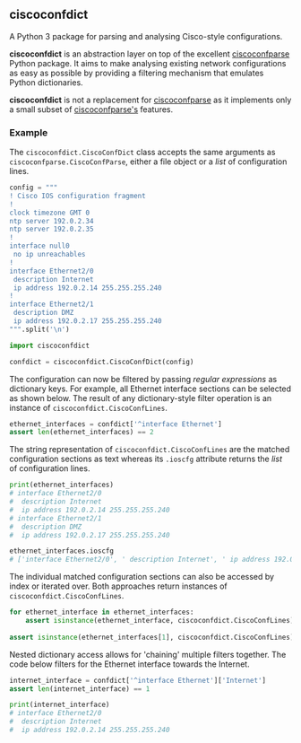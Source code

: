 ## ciscoconfdict

A Python 3 package for parsing and analysing Cisco-style configurations. 

**ciscoconfdict** is an abstraction layer on top of the excellent [ciscoconfparse](https://github.com/mpenning/ciscoconfparse) Python package. 
It aims to make analysing existing network configurations as easy as possible by providing a filtering mechanism that emulates Python
dictionaries. 

**ciscoconfdict** is not a replacement for [ciscoconfparse](https://github.com/mpenning/ciscoconfparse) as it implements 
only a small subset of [ciscoconfparse's](https://github.com/mpenning/ciscoconfparse) features.

### Example

The `ciscoconfdict.CiscoConfDict` class accepts the same arguments as `ciscoconfparse.CiscoConfParse`, either a file object or a *list*
of configuration lines.

```python
config = """
! Cisco IOS configuration fragment
!
clock timezone GMT 0
ntp server 192.0.2.34
ntp server 192.0.2.35
!
interface null0
 no ip unreachables
!
interface Ethernet2/0
 description Internet
 ip address 192.0.2.14 255.255.255.240
!
interface Ethernet2/1
 description DMZ
 ip address 192.0.2.17 255.255.255.240
""".split('\n')

import ciscoconfdict

confdict = ciscoconfdict.CiscoConfDict(config)
```

The configuration can now be filtered by passing *regular expressions* as dictionary keys. For example, all Ethernet interface 
sections can be selected as shown below. The result of any dictionary-style filter operation is an instance of
`ciscoconfdict.CiscoConfLines`.

```python
ethernet_interfaces = confdict['^interface Ethernet']
assert len(ethernet_interfaces) == 2
```

The string representation of `ciscoconfdict.CiscoConfLines` are the matched configuration sections as text whereas 
its `.ioscfg` attribute returns the *list* of configuration lines.

```python
print(ethernet_interfaces)
# interface Ethernet2/0
#  description Internet
#  ip address 192.0.2.14 255.255.255.240
# interface Ethernet2/1
#  description DMZ
#  ip address 192.0.2.17 255.255.255.240

ethernet_interfaces.ioscfg
# ['interface Ethernet2/0', ' description Internet', ' ip address 192.0.2.14 255.255.255.240', ...]
```

The individual matched configuration sections can also be accessed by index or iterated over. Both approaches
return instances of `ciscoconfdict.CiscoConfLines`.

```python
for ethernet_interface in ethernet_interfaces:
    assert isinstance(ethernet_interface, ciscoconfdict.CiscoConfLines)
    
assert isinstance(ethernet_interfaces[1], ciscoconfdict.CiscoConfLines)
```

Nested dictionary access allows for 'chaining' multiple filters together. The code below filters for the Ethernet interface 
towards the Internet.

```python
internet_interface = confdict['^interface Ethernet']['Internet']
assert len(internet_interface) == 1

print(internet_interface)
# interface Ethernet2/0
#  description Internet
#  ip address 192.0.2.14 255.255.255.240
```


